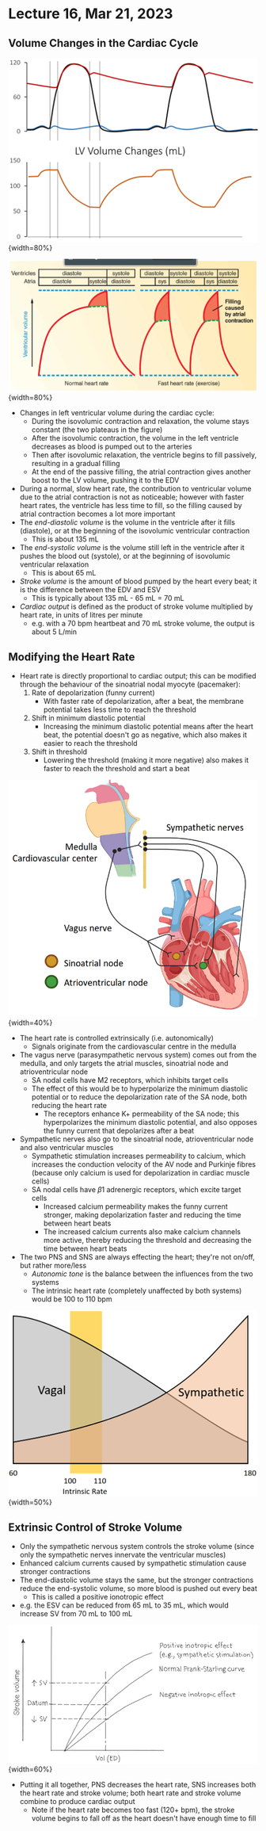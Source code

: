# Lecture 16, Mar 21, 2023

## Volume Changes in the Cardiac Cycle

![Changes in the left ventricular volume throughout the cardiac cycle](imgs/lec16_1.png){width=80%}

![Effect of heart rate on left ventricular volume](imgs/lec16_2.png){width=80%}

* Changes in left ventricular volume during the cardiac cycle:
	* During the isovolumic contraction and relaxation, the volume stays constant (the two plateaus in the figure)
	* After the isovolumic contraction, the volume in the left ventricle decreases as blood is pumped out to the arteries
	* Then after isovolumic relaxation, the ventricle begins to fill passively, resulting in a gradual filling
	* At the end of the passive filling, the atrial contraction gives another boost to the LV volume, pushing it to the EDV
* During a normal, slow heart rate, the contribution to ventricular volume due to the atrial contraction is not as noticeable; however with faster heart rates, the ventricle has less time to fill, so the filling caused by atrial contraction becomes a lot more important
* The *end-diastolic volume* is the volume in the ventricle after it fills (diastole), or at the beginning of the isovolumic ventricular contraction
	* This is about 135 mL
* The *end-systolic volume* is the volume still left in the ventricle after it pushes the blood out (systole), or at the beginning of isovolumic ventricular relaxation
	* This is about 65 mL
* *Stroke volume* is the amount of blood pumped by the heart every beat; it is the difference between the EDV and ESV
	* This is typically about 135 mL - 65 mL = 70 mL
* *Cardiac output* is defined as the product of stroke volume multiplied by heart rate, in units of litres per minute
	* e.g. with a 70 bpm heartbeat and 70 mL stroke volume, the output is about 5 L/min

## Modifying the Heart Rate

* Heart rate is directly proportional to cardiac output; this can be modified through the behaviour of the sinoatrial nodal myocyte (pacemaker):
	1. Rate of depolarization (funny current)
		* With faster rate of depolarization, after a beat, the membrane potential takes less time to reach the threshold
	2. Shift in minimum diastolic potential
		* Increasing the minimum diastolic potential means after the heart beat, the potential doesn't go as negative, which also makes it easier to reach the threshold
	3. Shift in threshold
		* Lowering the threshold (making it more negative) also makes it faster to reach the threshold and start a beat

![Autonomic effects on the heart](imgs/lec16_3.png){width=40%}

* The heart rate is controlled extrinsically (i.e. autonomically)
	* Signals originate from the cardiovascular centre in the medulla
* The vagus nerve (parasympathetic nervous system) comes out from the medulla, and only targets the atrial muscles, sinoatrial node and atrioventricular node
	* SA nodal cells have M2 receptors, which inhibits target cells
	* The effect of this would be to hyperpolarize the minimum diastolic potential or to reduce the depolarization rate of the SA node, both reducing the heart rate
		* The receptors enhance K+ permeability of the SA node; this hyperpolarizes the minimum diastolic potential, and also opposes the funny current that depolarizes after a beat
* Sympathetic nerves also go to the sinoatrial node, atrioventricular node and also ventricular muscles
	* Sympathetic stimulation increases permeability to calcium, which increases the conduction velocity of the AV node and Purkinje fibres (because only calcium is used for depolarization in cardiac muscle cells)
	* SA nodal cells have $\beta 1$ adrenergic receptors, which excite target cells
		* Increased calcium permeability makes the funny current stronger, making depolarization faster and reducing the time between heart beats
		* The increased calcium currents also make calcium channels more active, thereby reducing the threshold and decreasing the time between heart beats
* The two PNS and SNS are always effecting the heart; they're not on/off, but rather more/less
	* *Autonomic tone* is the balance between the influences from the two systems
	* The intrinsic heart rate (completely unaffected by both systems) would be 100 to 110 bpm

![Balance of vagal (parasympathetic) and sympathetic tones](imgs/lec16_4.png){width=50%}

## Extrinsic Control of Stroke Volume

* Only the sympathetic nervous system controls the stroke volume (since only the sympathetic nerves innervate the ventricular muscles)
* Enhanced calcium currents caused by sympathetic stimulation cause stronger contractions
* The end-diastolic volume stays the same, but the stronger contractions reduce the end-systolic volume, so more blood is pushed out every beat
	* This is called a positive ionotropic effect
* e.g. the ESV can be reduced from 65 mL to 35 mL, which would increase SV from 70 mL to 100 mL

![Effect of sympathetic simulation on stroke volume](imgs/lec16_5.png){width=60%}

* Putting it all together, PNS decreases the heart rate, SNS increases both the heart rate and stroke volume; both heart rate and stroke volume combine to produce cardiac output
	* Note if the heart rate becomes too fast (120+ bpm), the stroke volume begins to fall off as the heart doesn't have enough time to fill

